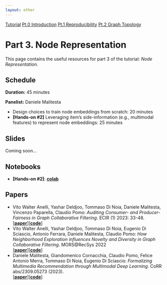```yaml
---
layout: other
---
```


<div class="button-container">
    <a href="https://sisinflab.github.io/tutorial-gnns-recsys-log2023" class="button">Tutorial</a>
    <a href="https://sisinflab.github.io/tutorial-gnns-recsys-log2023/sections/introduction/" class="button">Pt.0 Introduction</a>
    <a href="https://sisinflab.github.io/tutorial-gnns-recsys-log2023/sections/reproducibility/" class="button">Pt.1 Reproducibility</a>
    <a href="https://sisinflab.github.io/tutorial-gnns-recsys-log2023/sections/graph_topology/" class="button">Pt.2 Graph Topology</a>
</div>

# Part 3. Node Representation

This page contains the useful resources for part 3 of the tutorial: _Node Representation_.

## Schedule
**Duration:** 45 minutes

**Panelist:** Daniele Malitesta

- Design choices to train node embeddings from scratch: 20 minutes
- **[Hands-on #2]** Leveraging item’s side-information (e.g., multimodal features) to represent node embeddings: 25 minutes

## Slides
Coming soon...

## Notebooks

- **[Hands-on #2]**: [**colab**]()

## Papers

- Vito Walter Anelli, Yashar Deldjoo, Tommaso Di Noia, Daniele Malitesta, Vincenzo Paparella, Claudio Pomo:
_Auditing Consumer- and Producer-Fairness in Graph Collaborative Filtering_. ECIR (1) 2023: 33-48.  
\[[**paper**](https://sisinflab.github.io/tutorial-gnns-recsys-log2023/assets/papers/ECIR.pdf)\]\[[**code**](https://github.com/sisinflab/ECIR2023-Graph-CF)\]
- Vito Walter Anelli, Yashar Deldjoo, Tommaso Di Noia, Eugenio Di Sciascio, Antonio Ferrara, Daniele Malitesta, Claudio Pomo:
_How Neighborhood Exploration influences Novelty and Diversity in Graph Collaborative Filtering_. MORS@RecSys 2022  
\[[**paper**](https://sisinflab.github.io/tutorial-gnns-recsys-log2023/assets/papers/MORS.pdf)\]\[[**code**](https://github.com/danielemalitesta/MORS-Recsys2022-Novelty-Diversity-Graph)\]
- Daniele Malitesta, Giandomenico Cornacchia, Claudio Pomo, Felice Antonio Merra, Tommaso Di Noia, Eugenio Di Sciascio:
_Formalizing Multimedia Recommendation through Multimodal Deep Learning_. CoRR abs/2309.05273 (2023).  
\[[**paper**](https://sisinflab.github.io/tutorial-gnns-recsys-log2023/assets/papers/arXiv.pdf)\]\[[**code**](https://github.com/sisinflab/Formal-MultiMod-Rec)\]
